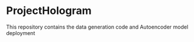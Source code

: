 # ProjectHologram
This repository contains the data generation code and Autoencoder model deployment
